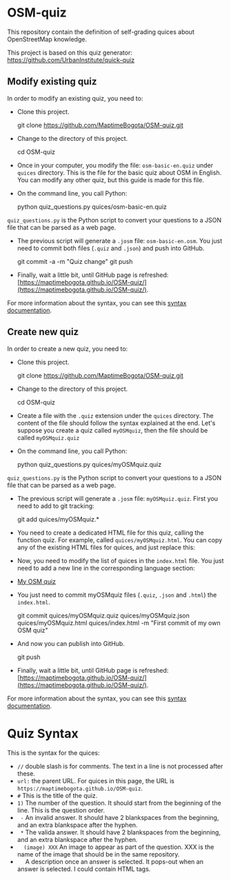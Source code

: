 # OSM-quiz

This repository contain the definition of self-grading quices about OpenStreetMap knowledge.

This project is based on this quiz generator: https://github.com/UrbanInstitute/quick-quiz

## Modify existing quiz

In order to modify an existing quiz, you need to:

* Clone this project.

    git clone https://github.com/MaptimeBogota/OSM-quiz.git

* Change to the directory of this project.

    cd OSM-quiz

* Once in your computer, you modify the file: `osm-basic-en.quiz` under `quices` directory.
This is the file for the basic quiz about OSM in English.
You can modify any other quiz, but this guide is made for this file.

* On the command line, you call Python:

    python quiz_questions.py quices/osm-basic-en.quiz

`quiz_questions.py` is the Python script to convert your questions to a JSON file that can be parsed as a web page.

* The previous script will generate a `.josm` file: `osm-basic-en.osm`.
You just need to commit both files (`.quiz` and `.json`) and push into GitHub.

    git commit -a -m "Quiz change"
    git push

* Finally, wait a little bit, until GitHub page is refreshed: [https://maptimebogota.github.io/OSM-quiz/](https://maptimebogota.github.io/OSM-quiz/).

For more information about the syntax, you can see this [syntax documentation](https://github.com/UrbanInstitute/quick-quiz#readme).

## Create new quiz

In order to create a new quiz, you need to:

* Clone this project.

    git clone https://github.com/MaptimeBogota/OSM-quiz.git

* Change to the directory of this project.

    cd OSM-quiz

* Create a file with the `.quiz` extension under the `quices` directory.
The content of the file should follow the syntax explained at the end.
Let's suppose you create a quiz called `myOSMquiz`, then the file should be called `myOSMquiz.quiz`

* On the command line, you call Python:

    python quiz_questions.py quices/myOSMquiz.quiz

`quiz_questions.py` is the Python script to convert your questions to a JSON file that can be parsed as a web page.

* The previous script will generate a `.josm` file: `myOSMquiz.quiz`.
First you need to add to git tracking:

    git add quices/myOSMquiz.*

* You need to create a dedicated HTML file for this quiz, calling the function quiz.
For example, called `quices/myOSMquiz.html`.
You can copy any of the existing HTML files for quices, and just replace this:

    <script>
      $(function() {
        $('#quiz').quiz("quices/myOSMquiz.json");
      });
    </script>

* Now, you need to modify the list of quices in the `index.html` file.
You just need to add a new line in the corresponding language section:

    <li><a href="myOSMquiz.html">My OSM quiz</a></li>

* You just need to commit myOSMquiz files (`.quiz`, `.json` and `.html`) the `index.html`.

    git commit quices/myOSMquiz.quiz quices/myOSMquiz.json quices/myOSMquiz.html quices/index.html -m "First commit of my own OSM quiz"

* And now you can publish into GitHub.

    git push

* Finally, wait a little bit, until GitHub page is refreshed: [https://maptimebogota.github.io/OSM-quiz/](https://maptimebogota.github.io/OSM-quiz/).

For more information about the syntax, you can see this [syntax documentation](https://github.com/UrbanInstitute/quick-quiz#readme).


# Quiz Syntax

This is the syntax for the quices:

* `//` double slash is for comments. The text in a line is not processed after these.
* `url:` the parent URL.
For quices in this page, the URL is `https://maptimebogota.github.io/OSM-quiz`.
* `#` This is the title of the quiz.
* `1)` The number of the question.
It should start from the beginning of the line.
This is the question order.
* `  - ` An invalid answer.
It should have 2 blankspaces from the beginning, and an extra blankspace after the hyphen.
* `  * ` The valida answer.
It should have 2 blankspaces from the beginning, and an extra blankspace after the hyphen.
* `  (image) XXX` An image to appear as part of the question.
XXX is the name of the image that should be in the same repository.
* `  ` A description once an answer is selected.
It pops-out when an answer is selected.
I could contain HTML tags.
